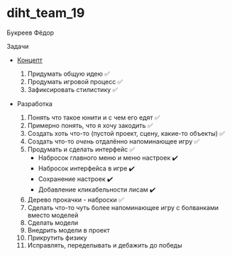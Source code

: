 # diht_team_19
Букреев Фёдор

Задачи

* [Концепт](https://docs.google.com/document/d/1vFV0QhNLvecTf3JyhAQ2J1yVyMNVZD2xLB3CNHCLMhE/edit?usp=sharing)
  1. Придумать общую идею ✅
  1. Продумать игровой процесс ✅
  1. Зафиксировать стилистику ✅

* Разработка
  1. Понять что такое юнити и с чем его едят ✅
  1. Примерно понять, что я хочу закодить ✅
  1. Создать хоть что-то (пустой проект, сцену, какие-то объекты) ✅
  1. Создать что-то _очень_ отдалённо напоминающее игру ✅
  1. Продумать и сделать интерфейс ✅
      * Набросок главного меню и меню настроек :heavy_check_mark:
      * Набросок интерфейса в игре :heavy_check_mark:
      * Сохранение настроек :heavy_check_mark:
      * Добавление кликабельности лисам :heavy_check_mark:
  1. Дерево прокачки - наброски ✅
  1. Сделать что-то чуть более напоминающее игру с болванками вместо моделей
  1. Сделать модели
  1. Внедрить модели в проект
  1. Прикрутить физику
  1. Исправлять, переделывать и дебажить до победы
